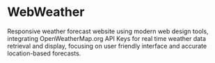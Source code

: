 # WebWeather
Responsive weather forecast website using modern web design tools, integrating OpenWeatherMap.org API Keys for real time weather data retrieval and display, focusing on user friendly interface and accurate location-based forecasts.
